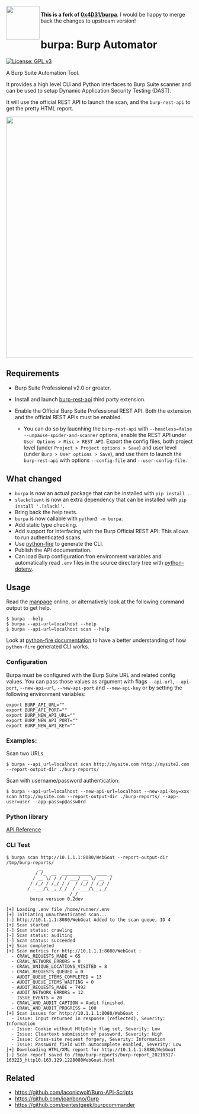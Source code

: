 <img align="left" src="https://github.com/tristanlatr/burpa/blob/master/docs/images/burpa.png" width="90px">

**This is a fork of [0x4D31/burpa](https://github.com/0x4D31/burpa)**. I would be happy to merge back the changes to upstream version!

# burpa: Burp Automator

[![License: GPL v3](https://img.shields.io/badge/License-GPL%20v3-blue.svg)](https://www.gnu.org/licenses/gpl-3.0)

A Burp Suite Automation Tool. 

It provides a high level CLI and Python interfaces to Burp Suite scanner and can be used to setup Dynamic Application Security Testing (DAST). 

It will use the official REST API to launch the scan, and the `burp-rest-api` to get the pretty HTML report. 

<img align="center" src="https://github.com/tristanlatr/burpa/blob/master/docs/images/diagram.png" width="650px">

## Requirements
* Burp Suite Professional v2.0 or greater. 
* Install and launch [burp-rest-api](https://github.com/vmware/burp-rest-api) third party extension. 
* Enable the Official Burp Suite Professional REST API. Both the extension and the official REST APIs must be enabled.

  - You can do so by laucnhing the `burp-rest-api` with `--headless=false --unpause-spider-and-scanner` options, enable the REST API under `User Options > Misc > REST API`. Export the config files, both project level (under `Project > Project options > Save`) and user level (under `Burp > User options > Save`), and use them to launch the `burp-rest-api` with options `--config-file` and `--user-config-file`. 

## What changed

- `burpa` is now an actual package that can be installed with `pip install .`.
- `slackclient` is now an extra dependency that can be installed with `pip install '.[slack]'`.
- Bring back the help texts.
- `burpa` is now callable with `python3 -m burpa`.
- Add static type checking.
- Add support for interfacing with the Burp Official REST API: This allows to run authenticated scans. 
- Use [python-fire](https://github.com/google/python-fire) to generate the CLI. 
- Publish the API documentation. 
- Can load Burp configuration fron environment variables and automatically read `.env` files in the source directory tree with [python-dotenv](https://github.com/theskumar/python-dotenv). 

## Usage

Read the [manpage](https://github.com/tristanlatr/burpa/blob/master/docs/man/burpa.txt) online, or alternatively look at the following command output to get help.

```
$ burpa --help
$ burpa --api-url=localhost --help
$ burpa --api-url=localhost scan --help
```

Look at [python-fire documentation](https://google.github.io/python-fire/guide/) to have a better understanding of how `python-fire` generated CLI works. 

### Configuration

Burpa must be configured with the Burp Suite URL and related config values. 
You can pass those values as argument with flags `--api-url`, `--api-port`, `--new-api-url`, `--new-api-port` and `--new-api-key` or
by setting the following environment variables:

```
export BURP_API_URL=""
export BURP_API_PORT=""
export BURP_NEW_API_URL=""
export BURP_NEW_API_PORT=""
export BURP_NEW_API_KEY=""
```

### Examples:

Scan two URLs
```
$ burpa --api_url=localhost scan http://mysite.com http://mysite2.com --report-output-dir ./burp-reports/
```

Scan with username/password authentication:
```
$ burpa --api-url=localhost --new-api-url=localhost --new-api-key=xxx scan http://mysite.com --report-output-dir ./burp-reports/ --app-user=user --app-pass=p@assw0rd
```

### Python library

[API Reference](https://tristanlatr.github.io/burpa/)

### CLI Test

```
$ burpa scan http://10.1.1.1:8080/WebGoat --report-output-dir /tmp/burp-reports/
            __                          
           / /_  __  ___________  ____ _
          / __ \/ / / / ___/ __ \/ __ `/
         / /_/ / /_/ / /  / /_/ / /_/ / 
        /_.___/\__,_/_/  / .___/\__,_/  
                        /_/             
         burpa version 0.2dev 

[+] Loading .env file /home/runner/.env
[+] Initiating unauthenticated scan...
[-] http://10.1.1.1:8080/WebGoat Added to the scan queue, ID 4
[+] Scan started
[-] Scan status: crawling
[-] Scan status: auditing
[-] Scan status: succeeded
[+] Scan completed
[+] Scan metrics for http://10.1.1.1:8080/WebGoat : 
  - CRAWL_REQUESTS_MADE = 65
  - CRAWL_NETWORK_ERRORS = 0
  - CRAWL_UNIQUE_LOCATIONS_VISITED = 8
  - CRAWL_REQUESTS_QUEUED = 0
  - AUDIT_QUEUE_ITEMS_COMPLETED = 13
  - AUDIT_QUEUE_ITEMS_WAITING = 0
  - AUDIT_REQUESTS_MADE = 7492
  - AUDIT_NETWORK_ERRORS = 12
  - ISSUE_EVENTS = 20
  - CRAWL_AND_AUDIT_CAPTION = Audit finished.
  - CRAWL_AND_AUDIT_PROGRESS = 100
[+] Scan issues for http://10.1.1.1:8080/WebGoat :
  - Issue: Input returned in response (reflected), Severity: Information
  - Issue: Cookie without HttpOnly flag set, Severity: Low
  - Issue: Cleartext submission of password, Severity: High
  - Issue: Cross-site request forgery, Severity: Information
  - Issue: Password field with autocomplete enabled, Severity: Low
[+] Downloading HTML/XML report for http://10.1.1.1:8080/WebGoat
[-] Scan report saved to /tmp/burp-reports/burp-report_20210317-163223_http10.163.129.1228080WebGoat.html
```

## Related

- https://github.com/laconicwolf/Burp-API-Scripts
- https://github.com/joanbono/Gurp
- https://github.com/pentestgeek/burpcommander